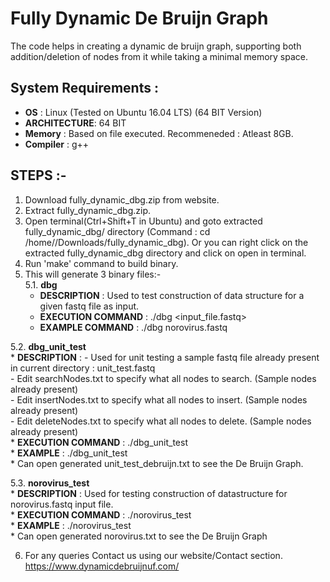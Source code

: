 # Fully Dynamic De Bruijn Graph
The code helps in creating a dynamic de bruijn graph, supporting both addition/deletion of nodes from it while taking a minimal memory space.
## System Requirements :

* **OS**          : Linux (Tested on Ubuntu 16.04 LTS) (64 BIT Version)
* **ARCHITECTURE**: 64 BIT  
* **Memory**      : Based on file executed. Recommeneded : Atleast 8GB.
* **Compiler**    : g++
## STEPS :-
1. Download fully_dynamic_dbg.zip from website.
2. Extract fully_dynamic_dbg.zip.
3. Open terminal(Ctrl+Shift+T in Ubuntu) and goto extracted fully_dynamic_dbg/ directory (Command : cd /home/<username>/Downloads/fully_dynamic_dbg). Or you can right click on the extracted   fully_dynamic_dbg directory and click on open in terminal.
4. Run 'make' command to build binary.
5. This will generate 3 binary files:-  
  5.1. **dbg**  
    * **DESCRIPTION**       : Used to test construction of data structure for a given fastq file as input.  
    * **EXECUTION COMMAND** : ./dbg <input_file.fastq>  
    * **EXAMPLE COMMAND**   : ./dbg norovirus.fastq  

  5.2. **dbg_unit_test**  
    * **DESCRIPTION** 	    :
      - Used for unit testing a sample fastq file already present in current directory : unit_test.fastq  
      - Edit searchNodes.txt to specify what all nodes to search. (Sample nodes already present)  
      - Edit insertNodes.txt to specify what all nodes to insert. (Sample nodes already present)  
      - Edit deleteNodes.txt to specify what all nodes to delete. (Sample nodes already present)  
    * **EXECUTION COMMAND** : ./dbg_unit_test  
    * **EXAMPLE**           : ./dbg_unit_test  
    * Can open generated unit_test_debruijn.txt to see the De Bruijn Graph.  

  5.3. **norovirus_test**  
    * **DESCRIPTION** : Used for testing construction of datastructure for norovirus.fastq input file.  
    * **EXECUTION COMMAND** : ./norovirus_test  
    * **EXAMPLE**           : ./norovirus_test  
    * Can open generated norovirus.txt to see the De Bruijn Graph

6. For any queries Contact us using our website/Contact section.
   https://www.dynamicdebruijnuf.com/
